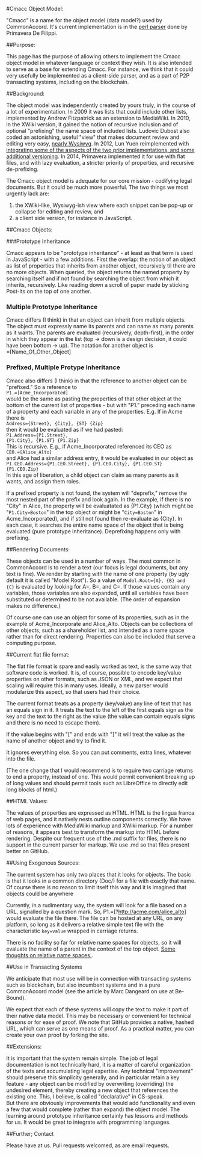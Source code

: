 #Cmacc Object Model:

"Cmacc" is a name for the object model (data model?) used by CommonAccord.  It's current implementation is in the <a href="https://github.com/CommonAccord/Cmacc-Bare/blob/master/vendor/CommonAccord/cmacc/library/parser.pl">perl parser</a> done by Primavera De Filippi.

##Purpose:

This page has the purpose of allowing others to implement the Cmacc object model in whatever language or context they wish.  It is also intended to serve as a base for extending Cmacc.  For instance, we think that it could very usefully be implemented as a client-side parser, and as a part of P2P transacting systems, including on the blockchain.

##Background:

The object model was independently created by yours truly, in the course of a lot of experimentation.  In 2009 it was lists that could include other lists, implemented by Andrew Fitzpatrick as an extension to MediaWiki.  In 2010, in the XWiki version, it gained the notion of recursive inclusion and of optional "prefixing" the name space of included lists. Ludovic Dubost also coded an astonishing, useful "view" that makes document review and editing very easy, <a href="https://www.youtube.com/watch?v=4ZfsyTPYFIA">nearly Wysiwyg</a>.  In 2012, Lun Yuen reimplemented with <a href="http://lun-sandbox-cma-concept1.appspot.com/document/CMA_Home">integrating some of the aspects of the two prior implementations, and some additional versioning</a>.  In 2014, Primavera implemented it for use with flat files, and with lazy evaluation, a stricter priority of properties, and recursive de-prefixing.

The Cmacc object model is adequate for our core mission - codifying legal documents.  But it could be much more powerful.  The two things we most urgently lack are:

1. the XWiki-like, Wysiwyg-ish view where each snippet can be pop-up or collapse for editing and review, and 
2. a client side version, for instance in JavaScript.

##Cmacc Objects:

###Prototype Inheritance

Cmacc appears to be "prototype inheritance" - at least as that term is used in JavaScript - with a few additions.  First the overlap:  the notion of an object as list of properties that inherits from another object, recursively til there are no more objects.  When queried, the object returns the named property by searching itself and if not found by searching the object from which it inherits, recursively.  Like reading down a scroll of paper made by sticking Post-its on the top of one another.

### Multiple Prototype Inheritance

Cmacc differs (I think) in that an object can inherit from multiple objects.  The object must expressly name its parents and can name as many parents as it wants.  The parents are evaluated (recursively, depth-first), in the order in which they appear in the list (top -> down is a design decision, it could have been bottom -> up).  The notation for another object is<br> =[Name_Of_Other_Object]

### Prefixed, Multiple Protype Inheritance

Cmacc also differs (I think) in that the reference to another object can be "prefixed."  So a reference to<br> <code>P1.=[Acme_Incorporated]</code><br>would be the same as pasting the properties of that other object at the bottom of the current list of properties - but with "P1." preceding each name of a property and each variable in any of the properties.  E.g. If in Acme there is <br><code>Address={Street}, {City}, {ST}  {Zip}</code><br>then it would be evaluated as if we had pasted: <br><code>P1.Address={P1.Street}, {P1.City}, {P1.ST}  {P1.Zip}</code><br>  This is recursive.  E.g., if Acme_Incorporated referenced its CEO as <br><code>CEO.=[Alice_Alto]</code><br> and Alice had a similar address entry, it would be evaluated in our object as <br><code>P1.CEO.Address={P1.CEO.Street}, {P1.CEO.City}, {P1.CEO.ST}  {P1.CEO.Zip}</code><br> In this age of liberation, a child object can claim as many parents as it wants, and assign them roles. 

If a prefixed property is not found, the system will "deprefix," remove the most nested part of the prefix and look again.  In the example, if there is no "City" in Alice, the property will be evaluatated as {P1.City} (which might be "<code>P1.City=Boston</code>" in the top object or might be "<code>City=Boston</code>" in Acme_Incorporated), and if still not found then re-evaluate as {City}.  In each case, it searches the entire name space of the object that is being evaluated (pure prototype inheritance).  Deprefixing happens only with prefixing.

##Rendering Documents:

These objects can be used in a number of ways.  The most common in CommonAccord is to render a text (our focus is legal documents, but any text is fine).  We render by starting with the name of one property (by ugly default it is called "Model.Root").  So a value of <code>Model.Root={A}, {B} and {C}</code> is evaluated by looking for A=, B=, and C=.  If those values contain any variables, those variables are also expanded, until all variables have been substituted or determined to be not available.  (The order of expansion makes no difference.)

Of course one can use an object for some of its properties, such as in the example of Acme_Incorporate and Alice_Alto. Objects can be collections of other objects, such as a shareholder list, and intended as a name space rather than for direct rendering. Properties can also be included that serve a computing purpose.


##Current flat file format:

The flat file format is spare and easily worked as text, is the same way that software code is worked.  It is, of course, possible to encode key/value properties on other formats, such as JSON or XML, and we expect that scaling will require this in many uses.  Ideally, a new parser would modularize this aspect, so that users had their choice.

The current format treats as a property (key/value) any line of text that has an equals sign in it.  It treats the text to the left of the first equals sign as the key and the text to the right as the value (the value can contain equals signs and there is no need to escape them).

If the value begins with "[" and ends with "]" it will treat the value as the name of another object and try to find it.
 
It ignores everything else. So you can put comments, extra lines, whatever into the file. 

(The one change that I would recommend is to require two carriage returns to end a property, instead of one.  This would permit convenient breaking up of long values and should permit tools such as LibreOffice to directly edit long blocks of html.)

##HTML Values:

The values of properties are expressed as HTML.  HTML is the lingua franca of web pages, and it natively nests outline components correctly.  We have lots of experience with MediaWiki markup and XWiki markup.  For a number of reasons, it appears best to transform the markup into HTML before rendering.  Despite our frequent use of the .md suffix for files, there is no support in the current parser for markup.  We use .md so that files present better on GitHub.

##Using Exogenous Sources:

The current system has only two places that it looks for objects.  The basic is that it looks in a common directory (Doc/) for a file with exactly that name.  Of course there is no reason to limit itself this way and it is imagined that objects could be anywhere

Currently, in a rudimentary way, the system will look for a file based on a URL, signalled by a question mark.  So, P1.=[?http://acme.com/alice_alto] would evaluate the file there.  The file can be hosted at any URL, on any platform, so long as it delivers a relative simple text file with the characteristic <code>key=value</code> wrapped in carriage returns.  

There is no facility so far for relative name spaces for objects, so it will evaluate the name of a parent in the context of the top object. <a href="https://github.com/CommonAccord/Site-DataShare/issues/1#issuecomment-108514277">Some thoughts on relative name spaces.</a>.

##Use in Transacting Systems

We anticipate that most use will be in connection with transacting systems such as blockchain, but also incumbent systems and in a pure CommonAccord model (see the article by Marc Dangeard on use at Be-Bound). 

We expect that each of these systems will copy the text to make it part of their native data model.  This may be necessary or convenient for technical reasons or for ease of proof.  We note that GitHub provides a native, hashed URL, which can serve as one means of proof.  As a practical matter, you can create your own proof by forking the site.


##Extensions:

It is important that the system remain simple.  The job of legal documentation is not technically hard, it is a matter of careful organization of the texts and accumulating legal expertise.  Any technical "improvement" should preserve this simplicity generally, and in particular retain a key feature - any object can be modified by overwriting (overriding) the undesired element, thereby creating a new object that references the existing one.  This, I believe, is called "declarative" in CS-speak.  
But there are obviously improvements that would add functionality and even a few that would complete (rather than expand) the object model.  The learning around prototype inheritance certainly has lessons and methods for us.  It would be great to  integrate with programming languages. 

##Further; Contact

Please have at us.  Pull requests welcomed, as are email requests.


